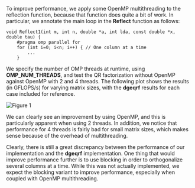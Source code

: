To improve performance, we apply some OpenMP multithreading to the reflection function, because that function does quite a bit of work. In particular, we annotate the main loop in the **Reflect** function as follows:

```
void Reflect1(int m, int n, double *a, int lda, const double *x, double tau) {
    #pragma omp parallel for
    for (int i=0; i<n; i++) { // One column at a time
        ...
    }
```

We specify the number of OMP threads at runtime, using **OMP_NUM_THREADS**, and test the QR factorization without OpenMP against OpenMP with 2 and 4 threads. The following plot shows the results (in GFLOPS/s) for varying matrix sizes, with the **dgeqrf** results for each case included for reference.

![Figure 1](https://github.com/seblaud/qr/blob/master/multithreading.png "OpenMP vs. no OpenMP")

We can clearly see an improvement by using OpenMP, and this is particularly apparent when using 2 threads. In addition, we notice that performance for 4 threads is fairly bad for small matrix sizes, which makes sense because of the overhead of multithreading.

Clearly, there is still a great discrepancy between the performance of our implementation and the **dgeqrf** implementation. One thing that would improve performance further is to use blocking in order to orthogonalize several columns at a time. While this was not actually implemented, we expect the blocking variant to improve performance, especially when coupled with OpenMP multithreading.
